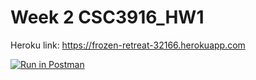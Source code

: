 # Week 2 CSC3916_HW1

Heroku link: https://frozen-retreat-32166.herokuapp.com

[![Run in Postman](https://run.pstmn.io/button.svg)](https://app.getpostman.com/run-collection/d30311a45392f8d947d4?action=collection%2Fimport#?env%5BHW1%5D=W3sia2V5IjoiZWNob19ib2R5IiwidmFsdWUiOiJoZWxsbyB3b3JsZCIsImVuYWJsZWQiOnRydWUsInNlc3Npb25WYWx1ZSI6ImhlbGxvIHdvcmxkIiwic2Vzc2lvbkluZGV4IjowfV0=)
